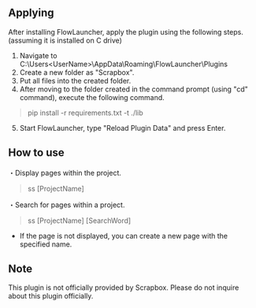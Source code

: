 ## Applying  
After installing FlowLauncher, apply the plugin using the following steps.  (assuming it is installed on C drive)  
  
1. Navigate to C:\Users\<UserName>\AppData\Roaming\FlowLauncher\Plugins  
2. Create a new folder as "Scrapbox".  
3. Put all files into the created folder.
4. After moving to the folder created in the command prompt (using "cd" command), execute the following command.
> pip install -r requirements.txt -t ./lib
5. Start FlowLauncher, type "Reload Plugin Data" and press Enter.  
  
## How to use  
・Display pages within the project.  
> ss [ProjectName]  
  
・Search for pages within a project.  
> ss [ProjectName] [SearchWord]
- If the page is not displayed, you can create a new page with the specified name.  
  
## Note  
This plugin is not officially provided by Scrapbox. Please do not inquire about this plugin officially.

